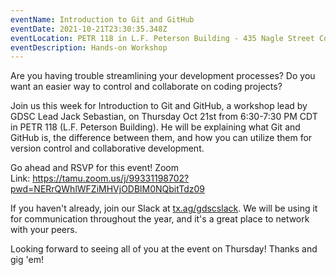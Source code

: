 ```yaml
---
eventName: Introduction to Git and GitHub
eventDate: 2021-10-21T23:30:35.348Z
eventLocation: PETR 118 in L.F. Peterson Building - 435 Nagle Street College Station, 77840
eventDescription: Hands-on Workshop
---
```

Are you having trouble streamlining your development processes? Do you want an easier way to control and collaborate on coding projects?

Join us this week for Introduction to Git and GitHub, a workshop lead by GDSC Lead Jack Sebastian, on Thursday Oct 21st from 6:30-7:30 PM CDT in PETR 118 (L.F. Peterson Building). He will be explaining what Git and GitHub is, the difference between them, and how you can utilize them for version control and collaborative development.

Go ahead and RSVP for this event! Zoom Link: <https://tamu.zoom.us/j/99331198702?pwd=NERrQWhlWFZiMHVjODBlM0NQbitTdz09>

If you haven't already, join our Slack at [tx.ag/gdscslack](https://tx.ag/gdscslack). We will be using it for communication throughout the year, and it's a great place to network with your peers.

Looking forward to seeing all of you at the event on Thursday! Thanks and gig 'em!
